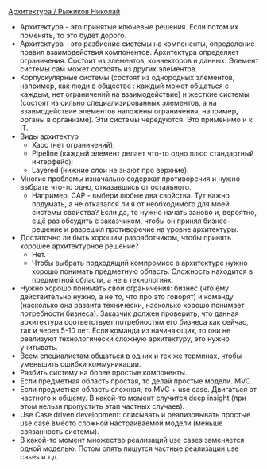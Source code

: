[Архитектура / Рыжиков Николай](https://www.youtube.com/watch?v=Y12_T50LRhY)

- Архитектура - это принятые ключевые решения. Если потом их поменять, то это будет дорого.
- Архитектура - это разбиение системы на компоненты, определение правил взаимодействия компонентов. Архитектура определяет ограничения. Состоит из элементов, коннекторов и данных. Элемент системы сам может состоять из других элементов.
- Корпускулярные системы (состоят из однородных элементов, например, как люди в обществе : каждый может общаться с каждым, нет ограничений на взаимодействие) и жесткие системы (состоят из сильно специализированных элементов, а на взаимодействие элементов наложены ограничения, например, органы в организме). Эти системы чередуются. Это применимо и к IT.
- Виды архитектур
  - Хаос (нет ограничений);
  - Pipeline (каждый элемент делает что-то одно плюс стандартный интерфейс);
  - Layered (нижние слои не знают про верхние).
- Многие проблемы изначально содержат противоречия и нужно выбрать что-то одно, отказавшись от остального.
  - Например, CAP - выбери любые два свойства. Тут важно подумать, а не отказался ли я от необходимого для моей системы свойства? Если да, то нужно начать заново и, вероятно, ещё раз обсудить с заказчиком, чтобы он принял бизнес-решение и разрешил противоречие на уровне архитектуры.
- Достаточно ли быть хорошим разработчиком, чтобы принять хорошее архитектурное решение?
  - Нет.
  - Чтобы выбрать подходящий компромисс в архитектуре нужно хорошо понимать предметную область. Сложность находится в предметной области, а не в технологиях.
- Нужно хорошо понимать свои ограничения: бизнес (что ему действительно нужно, а не то, что про это говорят) и команду (насколько она развита технически, насколько хорошо понимает потребности бизнеса). Заказчик должен проверить, что данная архитектура соответствует потребностям его бизнеса как сейчас, так и через 5-10 лет. Если команда из начинающих, то они не реализуют технологически сложную архитектуру, это нужно учитывать.
- Всем специалистам общаться в одних и тех же терминах, чтобы уменьшить ошибки коммуникации.
- Разбить систему на более простые компоненты.
- Если предметная область простая, то делай простые модели. MVC.
- Если предметная область сложная, то MVC + use case. Двигаться от частного к общему. В какой-то момент случится deep insight (при этом нельзя пропустить этап частных случаев).
- Use Case driven development: описывать и реализовывать простые use case вместо сложной настраиваемой модели (меньше связанность системы).
- В какой-то момент множество реализаций use cases заменяется одной моделью. Потом опять пишутся частные реализации use cases и т.д.
